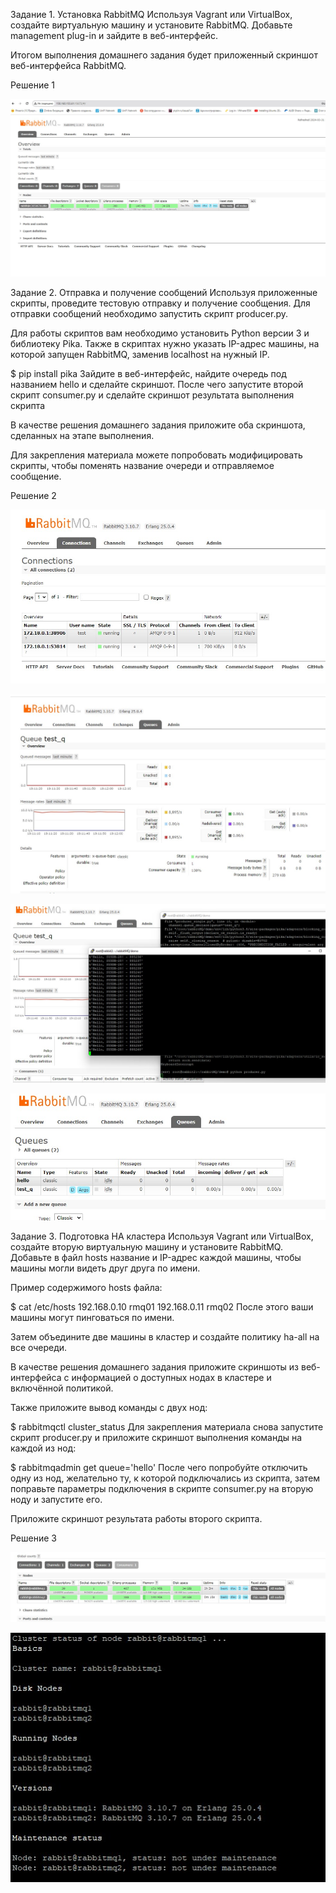 Задание 1. Установка RabbitMQ
Используя Vagrant или VirtualBox, создайте виртуальную машину и установите RabbitMQ. Добавьте management plug-in и зайдите в веб-интерфейс.

Итогом выполнения домашнего задания будет приложенный скриншот веб-интерфейса RabbitMQ.

Решение 1

![alt text](https://github.com/mezhibo/RabbitMQ/blob/d45d2a90e07e72c64e89e0f900dfb46e3689547e/IMG/1.jpg)


Задание 2. Отправка и получение сообщений
Используя приложенные скрипты, проведите тестовую отправку и получение сообщения. Для отправки сообщений необходимо запустить скрипт producer.py.

Для работы скриптов вам необходимо установить Python версии 3 и библиотеку Pika. Также в скриптах нужно указать IP-адрес машины, на которой запущен RabbitMQ, заменив localhost на нужный IP.

$ pip install pika
Зайдите в веб-интерфейс, найдите очередь под названием hello и сделайте скриншот. После чего запустите второй скрипт consumer.py и сделайте скриншот результата выполнения скрипта

В качестве решения домашнего задания приложите оба скриншота, сделанных на этапе выполнения.

Для закрепления материала можете попробовать модифицировать скрипты, чтобы поменять название очереди и отправляемое сообщение.



Решение 2

![alt text](https://github.com/mezhibo/RabbitMQ/blob/4f964bf4b6fd1d2bc570b6ac6af6ca9fe11eef7d/IMG/2.jpg)

![alt text](https://github.com/mezhibo/RabbitMQ/blob/4f964bf4b6fd1d2bc570b6ac6af6ca9fe11eef7d/IMG/3.jpg)

![alt text](https://github.com/mezhibo/RabbitMQ/blob/4f964bf4b6fd1d2bc570b6ac6af6ca9fe11eef7d/IMG/4.jpg)

![alt text](https://github.com/mezhibo/RabbitMQ/blob/a09c8bcce95729a41edb1147470c6931ad53738f/IMG/7.jpg)




Задание 3. Подготовка HA кластера
Используя Vagrant или VirtualBox, создайте вторую виртуальную машину и установите RabbitMQ. Добавьте в файл hosts название и IP-адрес каждой машины, чтобы машины могли видеть друг друга по имени.

Пример содержимого hosts файла:

$ cat /etc/hosts
192.168.0.10 rmq01
192.168.0.11 rmq02
После этого ваши машины могут пинговаться по имени.

Затем объедините две машины в кластер и создайте политику ha-all на все очереди.

В качестве решения домашнего задания приложите скриншоты из веб-интерфейса с информацией о доступных нодах в кластере и включённой политикой.

Также приложите вывод команды с двух нод:

$ rabbitmqctl cluster_status
Для закрепления материала снова запустите скрипт producer.py и приложите скриншот выполнения команды на каждой из нод:

$ rabbitmqadmin get queue='hello'
После чего попробуйте отключить одну из нод, желательно ту, к которой подключались из скрипта, затем поправьте параметры подключения в скрипте consumer.py на вторую ноду и запустите его.

Приложите скриншот результата работы второго скрипта.



Решение 3


![alt text](https://github.com/mezhibo/RabbitMQ/blob/959890a1c832b8af8d313a20d95d0cb0ce62952e/IMG/5.jpg)

![alt text](https://github.com/mezhibo/RabbitMQ/blob/959890a1c832b8af8d313a20d95d0cb0ce62952e/IMG/6.jpg)


